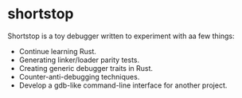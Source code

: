 # shortstop

Shortstop is a toy debugger written to experiment with aa few things:

- Continue learning Rust.
- Generating linker/loader parity tests.
- Creating generic debugger traits in Rust.
- Counter-anti-debugging techniques.
- Develop a gdb-like command-line interface for another project.
